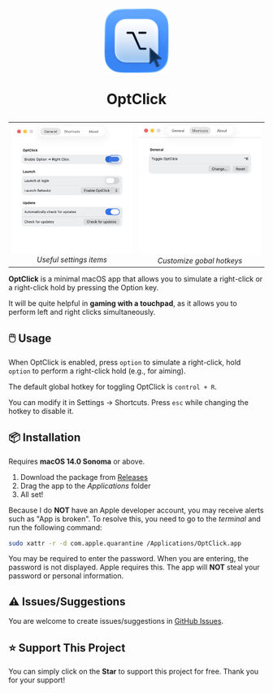 <h1 align="center">
  <img src="/OptClick/Resources/OptClickIcon_Default.png" width="25%" alt=""/>  
  <p></p>
  <p align="center">OptClick</p>
</h1>

<table align="center" border="0" cellpadding="0" cellspacing="0">
  <tr>
    <td align="center">
      <img src="/OptClick/Resources/Demo/OptClick_v1-0-0_Settings_General.png" width="300" /><br>
      <i>Useful settings items</i>
    </td>
    <td align="center">
      <img src="/OptClick/Resources/Demo/OptClick_v1-0-0_Settings_Shortcuts.png" width="300" /><br>
      <i>Customize gobal hotkeys</i>
    </td>
  </tr>
</table>

**OptClick** is a minimal macOS app that allows you to simulate a right-click or a right-click hold by pressing the Option key.

It will be quite helpful in **gaming with a touchpad**, as it allows you to perform left and right clicks simultaneously.

## 🖱️ Usage

When OptClick is enabled, press `option` to simulate a right-click, hold `option` to perform a right-click hold (e.g., for aiming).

The default global hotkey for toggling OptClick is `control + R`.

You can modify it in Settings -> Shortcuts. Press `esc` while changing the hotkey to disable it.

## 📦 Installation

Requires **macOS 14.0 Sonoma** or above.

1. Download the package from [Releases](https://github.com/gitmichaelqiu/OptClick/releases/)
2. Drag the app to the *Applications* folder
3. All set!

Because I do **NOT** have an Apple developer account, you may receive alerts such as "App is broken". To resolve this, you need to go to the *terminal* and run the following command:

```bash
sudo xattr -r -d com.apple.quarantine /Applications/OptClick.app
```

You may be required to enter the password. When you are entering, the password is not displayed. Apple requires this. The app will **NOT** steal your password or personal information.

## ⚠️ Issues/Suggestions

You are welcome to create issues/suggestions in [GitHub Issues](https://github.com/gitmichaelqiu/OptClick/issues).

## ⭐ Support This Project

You can simply click on the **Star** to support this project for free. Thank you for your support!


